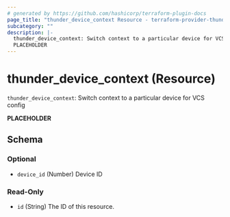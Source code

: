 ```yaml
---
# generated by https://github.com/hashicorp/terraform-plugin-docs
page_title: "thunder_device_context Resource - terraform-provider-thunder"
subcategory: ""
description: |-
  thunder_device_context: Switch context to a particular device for VCS config
  PLACEHOLDER
---
```


# thunder_device_context (Resource)

`thunder_device_context`: Switch context to a particular device for VCS config

__PLACEHOLDER__



<!-- schema generated by tfplugindocs -->
## Schema

### Optional

- `device_id` (Number) Device ID

### Read-Only

- `id` (String) The ID of this resource.


